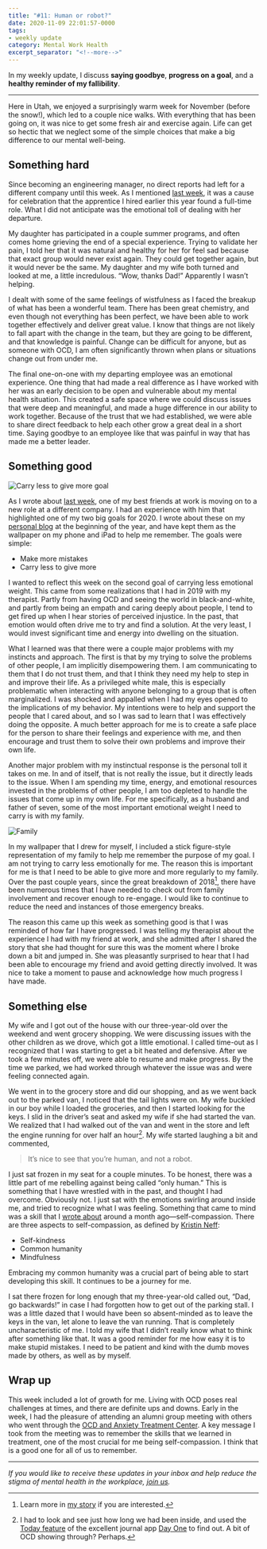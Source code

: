```yaml
---
title: "#11: Human or robot?"
date: 2020-11-09 22:01:57-0000
tags:
- weekly update
category: Mental Work Health
excerpt_separator: "<!--more-->"
---
```


In my weekly update, I discuss **saying goodbye**, **progress on a goal**, and a **healthy reminder of my fallibility**.

<!--more-->
***

Here in Utah, we enjoyed a surprisingly warm week for November (before the snow!), which led to a couple nice walks. With everything that has been going on, it was nice to get some fresh air and exercise again. Life can get so hectic that we neglect some of the simple choices that make a big difference to our mental well-being.


## Something hard

Since becoming an engineering manager, no direct reports had left for a different company until this week. As I mentioned [last week](https://www.mentalworkhealth.org/2020/11/02/loss-and-uncertainty.html), it was a cause for celebration that the apprentice I hired earlier this year found a full-time role. What I did not anticipate was the emotional toll of dealing with her departure.

My daughter has participated in a couple summer programs, and often comes home grieving the end of a special experience. Trying to validate her pain, I told her that it was natural and healthy for her for feel sad because that exact group would never exist again. They could get together again, but it would never be the same. My daughter and my wife both turned and looked at me, a little incredulous. “Wow, thanks Dad!” Apparently I wasn’t helping.

I dealt with some of the same feelings of wistfulness as I faced the breakup of what has been a wonderful team. There has been great chemistry, and even though not everything has been perfect, we have been able to work together effectively and deliver great value. I know that things are not likely to fall apart with the change in the team, but they are going to be different, and that knowledge is painful. Change can be difficult for anyone, but as someone with OCD, I am often significantly thrown when plans or situations change out from under me.

The final one-on-one with my departing employee was an emotional experience. One thing that had made a real difference as I have worked with her was an early decision to be open and vulnerable about my mental health situation. This created a safe space where we could discuss issues that were deep and meaningful, and made a huge difference in our ability to work together. Because of the trust that we had established, we were able to share direct feedback to help each other grow a great deal in a short time. Saying goodbye to an employee like that was painful in way that has made me a better leader.


## Something good

<img src="https://www.mentalworkhealth.org/uploads/2020/6729957227.jpg" alt="Carry less to give more goal"/>

As I wrote about [last week](https://www.mentalworkhealth.org/2020/11/02/loss-and-uncertainty.html), one of my best friends at work is moving on to a new role at a different company. I had an experience with him that highlighted one of my two big goals for 2020. I wrote about these on my [personal blog](https://www.bennorris.org/2020/01/01/my-goals.html) at the beginning of the year, and have kept them as the wallpaper on my phone and iPad to help me remember. The goals were simple:

- Make more mistakes
- Carry less to give more

I wanted to reflect this week on the second goal of carrying less emotional weight. This came from some realizations that I had in 2019 with my therapist. Partly from having OCD and seeing the world in black-and-white, and partly from being an empath and caring deeply about people, I tend to get fired up when I hear stories of perceived injustice. In the past, that emotion would often drive me to try and find a solution. At the very least, I would invest significant time and energy into dwelling on the situation.

What I learned was that there were a couple major problems with my instincts and approach. The first is that by my trying to solve the problems of other people, I am implicitly disempowering them. I am communicating to them that I do not trust them, and that I think they need my help to step in and improve their life. As a privileged white male, this is especially problematic when interacting with anyone belonging to a group that is often marginalized. I was shocked and appalled when I had my eyes opened to the implications of my behavior. My intentions were to help and support the people that I cared about, and so I was sad to learn that I was effectively doing the opposite. A much better approach for me is to create a safe place for the person to share their feelings and experience with me, and then encourage and trust them to solve their own problems and improve their own life.

Another major problem with my instinctual response is the personal toll it takes on me. In and of itself, that is not really the issue, but it directly leads to the issue. When I am spending my time, energy, and emotional resources invested in the problems of other people, I am too depleted to handle the issues that come up in my own life. For me specifically, as a husband and father of seven, some of the most important emotional weight I need to carry is with my family.

<img src="https://www.mentalworkhealth.org/uploads/2020/4bdc8bafe6.jpg" alt="Family"/>

In my wallpaper that I drew for myself, I included a stick figure-style representation of my family to help me remember the purpose of my goal. I am not trying to carry less emotionally for me. The reason this is important for me is that I need to be able to give more and more regularly to my family. Over the past couple years, since the great breakdown of 2018[^2], there have been numerous times that I have needed to check out from family involvement and recover enough to re-engage. I would like to continue to reduce the need and instances of those emergency breaks.

The reason this came up this week as something good is that I was reminded of how far I have progressed. I was telling my therapist about the experience I had with my friend at work, and she admitted after I shared the story that she had thought for sure this was the moment where I broke down a bit and jumped in. She was pleasantly surprised to hear that I had been able to encourage my friend and avoid getting directly involved. It was nice to take a moment to pause and acknowledge how much progress I have made.


## Something else

My wife and I got out of the house with our three-year-old over the weekend and went grocery shopping. We were discussing issues with the other children as we drove, which got a little emotional. I called time-out as I recognized that I was starting to get a bit heated and defensive. After we took a few minutes off, we were able to resume and make progress. By the time we parked, we had worked through whatever the issue was and were feeling connected again.

We went in to the grocery store and did our shopping, and as we went back out to the parked van, I noticed that the tail lights were on. My wife buckled in our boy while I loaded the groceries, and then I started looking for the keys. I slid in the driver’s seat and asked my wife if she had started the van. We realized that I had walked out of the van and went in the store and left the engine running for over half an hour[^1]. My wife started laughing a bit and commented,

> It’s nice to see that you’re human, and not a robot.

I just sat frozen in my seat for a couple minutes. To be honest, there was a little part of me rebelling against being called “only human.” This is something that I have wrestled with in the past, and thought I had overcome. Obviously not. I just sat with the emotions swirling around inside me, and tried to recognize what I was feeling. Something that came to mind was a skill that I [wrote about](https://www.mentalworkhealth.org/2020/10/05/spiral-of-doom.html#something-else) around a month ago—self-compassion. There are three aspects to self-compassion, as defined by [Kristin Neff](https://en.wikipedia.org/wiki/Self-compassion):

- Self-kindness
- Common humanity
- Mindfulness

Embracing my common humanity was a crucial part of being able to start developing this skill. It continues to be a journey for me.

I sat there frozen for long enough that my three-year-old called out, “Dad, go backwards!” in case I had forgotten how to get out of the parking stall. I was a little dazed that I would have been so absent-minded as to leave the keys in the van, let alone to leave the van running. That is completely uncharacteristic of me. I told my wife that I didn’t really know what to think after something like that. It was a good reminder for me how easy it is to make stupid mistakes. I need to be patient and kind with the dumb moves made by others, as well as by myself.


## Wrap up

This week included a lot of growth for me. Living with OCD poses real challenges at times, and there are definite ups and downs. Early in the week, I had the pleasure of attending an alumni group meeting with others who went through the [OCD and Anxiety Treatment Center](https://www.theocdandanxietytreatmentcenter.com). A key message I took from the meeting was to remember the skills that we learned in treatment, one of the most crucial for me being self-compassion. I think that is a good one for all of us to remember.

***
_If you would like to receive these updates in your inbox and help reduce the stigma of mental health in the workplace, [join us](/subscribe/)._

[^1]: I had to look and see just how long we had been inside, and used the [Today feature](https://help.dayoneapp.com/en/articles/4303406-today-view) of the excellent journal app [Day One](https://dayoneapp.com) to find out. A bit of OCD showing through? Perhaps.

[^2]: Learn more in [my story](https://www.mentalworkhealth.org/2019/11/09/my-story.html) if you are interested.